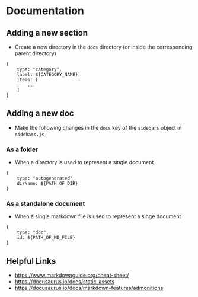 # Documentation

## Adding a new section
- Create a new directory in the `docs` directory (or inside the corresponding parent directory)
```
{
	type: "category",
	label: ${CATEGORY_NAME},
	items: [
		...
	]
}
```

## Adding a new doc
- Make the following changes in the `docs` key of the `sidebars` object in  `sidebars.js` 

### As a folder
- When a directory is used to represent a single document
```
{
	type: "autogenerated",
	dirName: ${PATH_OF_DIR}
}
```

### As a standalone document
- When a single markdown file is used to represent a singe document
```
{
	type: "doc",
	id: ${PATH_OF_MD_FILE}
}
```

## Helpful Links
- https://www.markdownguide.org/cheat-sheet/
- https://docusaurus.io/docs/static-assets
- https://docusaurus.io/docs/markdown-features/admonitions


